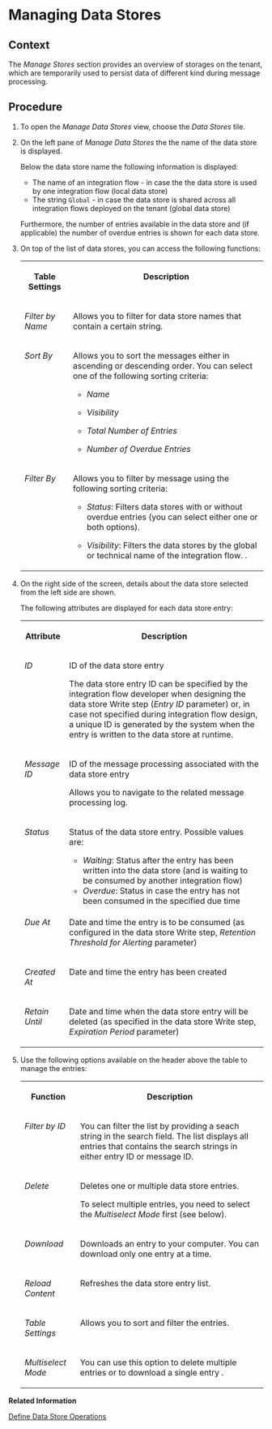 <!-- loioac39f1d1bd2f427c97b3694e54370bda -->

# Managing Data Stores



## Context

The *Manage Stores* section provides an overview of storages on the tenant, which are temporarily used to persist data of different kind during message processing.



## Procedure

1.  To open the *Manage Data Stores* view, choose the *Data Stores* tile.

2.  On the left pane of *Manage Data Stores* the the name of the data store is displayed.

    Below the data store name the following information is displayed:

    -   The name of an integration flow - in case the the data store is used by one integration flow \(local data store\)
    -   The string `Global` - in case the data store is shared across all integration flows deployed on the tenant \(global data store\)

    Furthermore, the number of entries available in the data store and \(if applicable\) the number of overdue entries is shown for each data store.

3.  On top of the list of data stores, you can access the following functions:


    <table>
    <tr>
    <th valign="top">

    Table Settings


    
    </th>
    <th valign="top">

    Description


    
    </th>
    </tr>
    <tr>
    <td valign="top">
    
    *Filter by Name* 


    
    </td>
    <td valign="top">
    
    Allows you to filter for data store names that contain a certain string.


    
    </td>
    </tr>
    <tr>
    <td valign="top">
    
    *Sort By* 


    
    </td>
    <td valign="top">
    
    Allows you to sort the messages either in ascending or descending order. You can select one of the following sorting criteria:

    -   *Name*

    -   *Visibility*

    -   *Total Number of Entries*

    -   *Number of Overdue Entries*



    
    </td>
    </tr>
    <tr>
    <td valign="top">
    
    *Filter By* 


    
    </td>
    <td valign="top">
    
    Allows you to filter by message using the following sorting criteria:

    -   *Status*: Filters data stores with or without overdue entries \(you can select either one or both options\).

    -   *Visibility*: Filters the data stores by the global or technical name of the integration flow. .


    
    </td>
    </tr>
    </table>
    
4.  On the right side of the screen, details about the data store selected from the left side are shown.

    The following attributes are displayed for each data store entry:


    <table>
    <tr>
    <th valign="top">

    Attribute


    
    </th>
    <th valign="top">

    Description


    
    </th>
    </tr>
    <tr>
    <td valign="top">
    
    *ID*


    
    </td>
    <td valign="top">
    
    ID of the data store entry

    The data store entry ID can be specified by the integration flow developer when designing the data store Write step \(*Entry ID* parameter\) or, in case not specified during integration flow design, a unique ID is generated by the system when the entry is written to the data store at runtime.


    
    </td>
    </tr>
    <tr>
    <td valign="top">
    
    *Message ID* 


    
    </td>
    <td valign="top">
    
    ID of the message processing associated with the data store entry

    Allows you to navigate to the related message processing log.


    
    </td>
    </tr>
    <tr>
    <td valign="top">
    
    *Status* 


    
    </td>
    <td valign="top">
    
    Status of the data store entry. Possible values are:

    -   *Waiting*: Status after the entry has been written into the data store \(and is waiting to be consumed by another integration flow\)
    -   *Overdue*: Status in case the entry has not been consumed in the specified due time


    
    </td>
    </tr>
    <tr>
    <td valign="top">
    
    *Due At* 


    
    </td>
    <td valign="top">
    
    Date and time the entry is to be consumed \(as configured in the data store Write step, *Retention Threshold for Alerting* parameter\)


    
    </td>
    </tr>
    <tr>
    <td valign="top">
    
    *Created At* 


    
    </td>
    <td valign="top">
    
    Date and time the entry has been created


    
    </td>
    </tr>
    <tr>
    <td valign="top">
    
    *Retain Until* 


    
    </td>
    <td valign="top">
    
    Date and time when the data store entry will be deleted \(as specified in the data store Write step, *Expiration Period* parameter\)


    
    </td>
    </tr>
    </table>
    
5.  Use the following options available on the header above the table to manage the entries:


    <table>
    <tr>
    <th valign="top">

    Function


    
    </th>
    <th valign="top">

    Description


    
    </th>
    </tr>
    <tr>
    <td valign="top">
    
    *Filter by ID*


    
    </td>
    <td valign="top">
    
    You can filter the list by providing a seach string in the search field. The list displays all entries that contains the search strings in either entry ID or message ID.


    
    </td>
    </tr>
    <tr>
    <td valign="top">
    
    *Delete* 


    
    </td>
    <td valign="top">
    
    Deletes one or multiple data store entries.

    To select multiple entries, you need to select the *Multiselect Mode* first \(see below\).


    
    </td>
    </tr>
    <tr>
    <td valign="top">
    
    *Download* 


    
    </td>
    <td valign="top">
    
    Downloads an entry to your computer. You can download only one entry at a time.


    
    </td>
    </tr>
    <tr>
    <td valign="top">
    
    *Reload Content* 


    
    </td>
    <td valign="top">
    
    Refreshes the data store entry list.


    
    </td>
    </tr>
    <tr>
    <td valign="top">
    
    *Table Settings* 


    
    </td>
    <td valign="top">
    
    Allows you to sort and filter the entries.


    
    </td>
    </tr>
    <tr>
    <td valign="top">
    
    *Multiselect Mode* 


    
    </td>
    <td valign="top">
    
    You can use this option to delete multiple entries or to download a single entry .


    
    </td>
    </tr>
    </table>
    

**Related Information**  


[Define Data Store Operations](define-data-store-operations-79f63a4.md "You can use the data store to temporarily store messages.")

